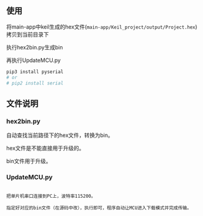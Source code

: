## 使用

将main-app中keil生成的hex文件(`main-app/Keil_project/output/Project.hex`)拷贝到当前目录下

执行hex2bin.py生成bin

再执行UpdateMCU.py

```python
pip3 install pyserial
# or
# pip2 install serial
```

## 文件说明

### hex2bin.py

自动查找当前路径下的hex文件，转换为bin。

hex文件是不能直接用于升级的。

bin文件用于升级。

### UpdateMCU.py

~~~让MCU进入下载模式，命令为：`01 88 00 05~~~

把单片机串口连接到PC上，波特率115200。

指定好对应的bin文件（在源码中改），执行即可，程序自动让MCU进入下载模式并完成传输。
